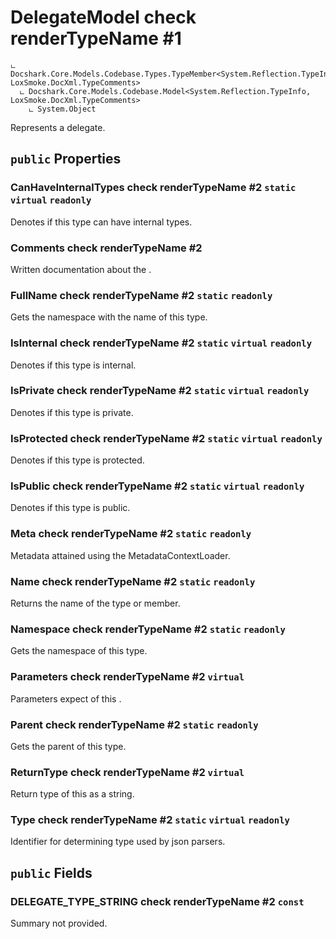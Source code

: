 # DelegateModel check renderTypeName #1

```
ட Docshark.Core.Models.Codebase.Types.TypeMember<System.Reflection.TypeInfo, LoxSmoke.DocXml.TypeComments>
  ட Docshark.Core.Models.Codebase.Model<System.Reflection.TypeInfo, LoxSmoke.DocXml.TypeComments>
    ட System.Object
```

Represents a delegate.

## `public` Properties

### CanHaveInternalTypes check renderTypeName #2 `static` `virtual` `readonly`

Denotes if this type can have internal types.

### Comments check renderTypeName #2

Written documentation about the <see cref="P:Docshark.Core.Models.Codebase.Model`2.Meta" />.

### FullName check renderTypeName #2 `static` `readonly`

Gets the namespace with the name of this type.

### IsInternal check renderTypeName #2 `static` `virtual` `readonly`

Denotes if this type is internal.

### IsPrivate check renderTypeName #2 `static` `virtual` `readonly`

Denotes if this type is private.

### IsProtected check renderTypeName #2 `static` `virtual` `readonly`

Denotes if this type is protected.

### IsPublic check renderTypeName #2 `static` `virtual` `readonly`

Denotes if this type is public.

### Meta check renderTypeName #2 `static` `readonly`

Metadata attained using the MetadataContextLoader.

### Name check renderTypeName #2 `static` `readonly`

Returns the name of the type or member.

### Namespace check renderTypeName #2 `static` `readonly`

Gets the namespace of this type.

### Parameters check renderTypeName #2 `virtual`

Parameters expect of this <see cref="T:Docshark.Core.Models.Codebase.Types.DelegateModel" />.

### Parent check renderTypeName #2 `static` `readonly`

Gets the parent of this type.

### ReturnType check renderTypeName #2 `virtual`

Return type of this <see cref="T:Docshark.Core.Models.Codebase.Types.DelegateModel" /> as a string.

### Type check renderTypeName #2 `static` `virtual` `readonly`

Identifier for determining type used by json parsers.



## `public` Fields

### DELEGATE_TYPE_STRING check renderTypeName #2 `const`

Summary not provided.